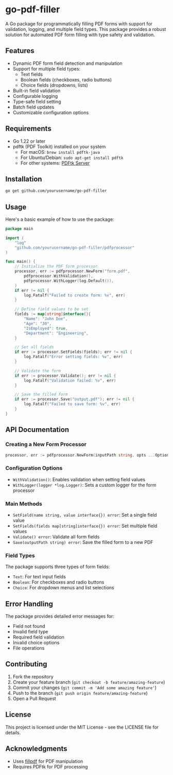 # go-pdf-filler

A Go package for programmatically filling PDF forms with support for validation, logging, and multiple field types. This package provides a robust solution for automated PDF form filling with type safety and validation.

## Features

- Dynamic PDF form field detection and manipulation
- Support for multiple field types:
  - Text fields
  - Boolean fields (checkboxes, radio buttons)
  - Choice fields (dropdowns, lists)
- Built-in field validation
- Configurable logging
- Type-safe field setting
- Batch field updates
- Customizable configuration options

## Requirements

- Go 1.22 or later
- pdftk (PDF Toolkit) installed on your system
  - For macOS: `brew install pdftk-java`
  - For Ubuntu/Debian: `sudo apt-get install pdftk`
  - For other systems: [PDFtk Server](https://www.pdflabs.com/tools/pdftk-server/)

## Installation

```bash
go get github.com/yourusername/go-pdf-filler
```

## Usage

Here's a basic example of how to use the package:

```go
package main

import (
    "log"
    "github.com/yourusername/go-pdf-filler/pdfprocessor"
)

func main() {
    // Initialize the PDF form processor
    processor, err := pdfprocessor.NewForm("form.pdf",
        pdfprocessor.WithValidation(),
        pdfprocessor.WithLogger(log.Default()),
    )
    if err != nil {
        log.Fatalf("Failed to create form: %v", err)
    }

    // Define field values to be set
    fields := map[string]interface{}{
        "Name": "John Doe",
        "Age": "30",
        "IsEmployed": true,
        "Department": "Engineering",
    }

    // Set all fields
    if err := processor.SetFields(fields); err != nil {
        log.Fatalf("Error setting fields: %v", err)
    }

    // Validate the form
    if err := processor.Validate(); err != nil {
        log.Fatalf("Validation failed: %v", err)
    }

    // Save the filled form
    if err := processor.Save("output.pdf"); err != nil {
        log.Fatalf("Failed to save form: %v", err)
    }
}
```

## API Documentation

### Creating a New Form Processor

```go
processor, err := pdfprocessor.NewForm(inputPath string, opts ...Option)
```

### Configuration Options

- `WithValidation()`: Enables validation when setting field values
- `WithLogger(logger *log.Logger)`: Sets a custom logger for the form processor

### Main Methods

- `SetField(name string, value interface{}) error`: Set a single field value
- `SetFields(fields map[string]interface{}) error`: Set multiple field values
- `Validate() error`: Validate all form fields
- `Save(outputPath string) error`: Save the filled form to a new PDF

### Field Types

The package supports three types of form fields:
- `Text`: For text input fields
- `Boolean`: For checkboxes and radio buttons
- `Choice`: For dropdown menus and list selections

## Error Handling

The package provides detailed error messages for:
- Field not found
- Invalid field type
- Required field validation
- Invalid choice options
- File operations

## Contributing

1. Fork the repository
2. Create your feature branch (`git checkout -b feature/amazing-feature`)
3. Commit your changes (`git commit -m 'Add some amazing feature'`)
4. Push to the branch (`git push origin feature/amazing-feature`)
5. Open a Pull Request

## License

This project is licensed under the MIT License - see the LICENSE file for details.

## Acknowledgments

- Uses [fillpdf](https://github.com/desertbit/fillpdf) for PDF manipulation
- Requires PDFtk for PDF processing 